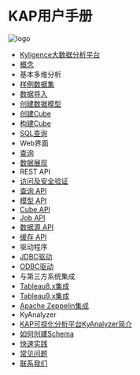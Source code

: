 # KAP用户手册

![logo](logo.jpg)

* [Kyligence大数据分析平台](introduction/README.md)
 * [概念](introduction/concepts.md)
* 基本多维分析
 * [样例数据集](molap/dataset.cn.md)
 * [数据导入](molap/datasource.cn.md)
 * [创建数据模型](molap/datamodel.cn.md)
 * [创建Cube](molap/create_cube.cn.md)
 * [构建Cube](molap/build_cube.cn.md)
 * [SQL查询](molap/query.cn.md)
* Web界面
 * [查询](gui/web.cn.md)
 * [数据展现](gui/visualization.cn.md)
* REST API
 * [访问及安全验证](rest/authentication.cn.md)
 * [查询 API](rest/query_api.cn.md)
 * [模型 API](rest/model_api.cn.md)
 * [Cube API](rest/cube_api.cn.md)
 * [Job API](rest/job_api.cn.md)
 * [数据源 API](rest/metadata_api.cn.md)
 * [缓存 API](rest/cache_api.cn.md)
* 驱动程序
 * [JDBC驱动](driver/jdbc.cn.md)
 * [ODBC驱动](driver/odbc.cn.md)
* 与第三方系统集成
 * [Tableau8.x集成](integration/tableau_8.cn.md)
 * [Tableau9.x集成](integration/tableau_9.cn.md)
 * [Apache Zeppelin集成](integration/zeppelin.cn.md)
* KyAnalyzer
 * [KAP可视化分析平台KyAnalyzer简介](integration/saiku.cn.md)
 * [如何创建Schema](integration/saiku_mondrian_schema.cn.md)
* [快速实践](practice/README.md)
* [常见问题](faq/README.md)
* [联系我们](contact/README.md)

